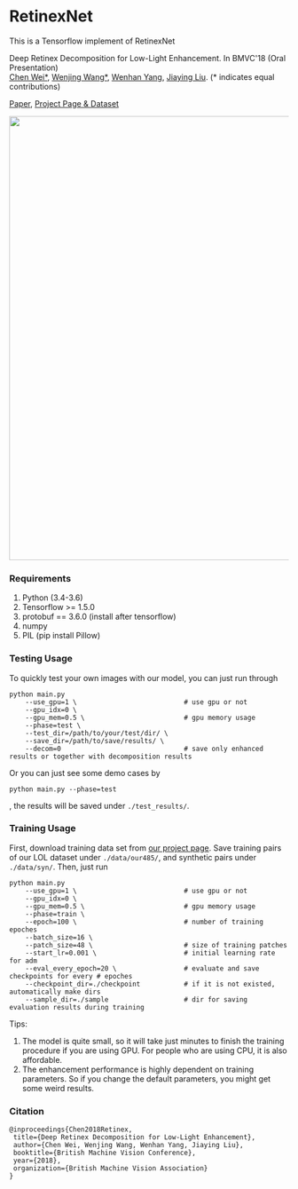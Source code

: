# RetinexNet
This is a Tensorflow implement of RetinexNet

Deep Retinex Decomposition for Low-Light Enhancement. In BMVC'18 (Oral Presentation)<br>
[Chen Wei*](https://weichen582.github.io/), [Wenjing Wang*](https://daooshee.github.io/website/), [Wenhan Yang](https://flyywh.github.io/), [Jiaying Liu](http://www.icst.pku.edu.cn/struct/people/liujiaying.html). (* indicates equal contributions)<br>

[Paper](https://arxiv.org/abs/1808.04560), [Project Page & Dataset](https://daooshee.github.io/BMVC2018website/)

<img src="figs/results.png" width="800px"/>

### Requirements ###
1. Python (3.4-3.6)
2. Tensorflow >= 1.5.0
3. protobuf == 3.6.0 (install after tensorflow)
4. numpy 
5. PIL (pip install Pillow)

### Testing  Usage ###
To quickly test your own images with our model, you can just run through
```shell
python main.py 
    --use_gpu=1 \                           # use gpu or not
    --gpu_idx=0 \
    --gpu_mem=0.5 \                         # gpu memory usage
    --phase=test \
    --test_dir=/path/to/your/test/dir/ \
    --save_dir=/path/to/save/results/ \
    --decom=0                               # save only enhanced results or together with decomposition results
```
Or you can just see some demo cases by
```shell
python main.py --phase=test
```
, the results will be saved under ```./test_results/```.

### Training Usage ###
First, download training data set from [our project page](https://daooshee.github.io/BMVC2018website/). Save training pairs of our LOL dataset under `./data/our485/`, and synthetic pairs under `./data/syn/`.
Then, just run
```shell
python main.py
    --use_gpu=1 \                           # use gpu or not
    --gpu_idx=0 \
    --gpu_mem=0.5 \                         # gpu memory usage
    --phase=train \
    --epoch=100 \                           # number of training epoches
    --batch_size=16 \
    --patch_size=48 \                       # size of training patches
    --start_lr=0.001 \                      # initial learning rate for adm
    --eval_every_epoch=20 \                 # evaluate and save checkpoints for every # epoches
    --checkpoint_dir=./checkpoint           # if it is not existed, automatically make dirs
    --sample_dir=./sample                   # dir for saving evaluation results during training
 ```
 Tips:
 1. The model is quite small, so it will take just minutes to finish the training procedure if you are using GPU. For people who are using CPU, it is also affordable.
 2. The enhancement performance is highly dependent on training parameters. So if you change the default parameters, you might get some weird results.
 
 ### Citation ###
 ```
 @inproceedings{Chen2018Retinex,
  title={Deep Retinex Decomposition for Low-Light Enhancement},
  author={Chen Wei, Wenjing Wang, Wenhan Yang, Jiaying Liu},
  booktitle={British Machine Vision Conference},
  year={2018},
  organization={British Machine Vision Association}
}
```
 
